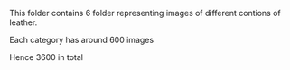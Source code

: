 This folder contains 6 folder representing images of different contions of leather.

Each category has around 600 images 

Hence 3600 in total